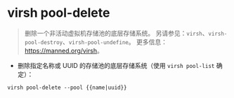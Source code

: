 # virsh pool-delete

> 删除一个非活动虚拟机存储池的底层存储系统。
> 另请参见：`virsh`、`virsh-pool-destroy`、`virsh-pool-undefine`。
> 更多信息：<https://manned.org/virsh>。

- 删除指定名称或 UUID 的存储池的底层存储系统（使用 `virsh pool-list` 确定）：

`virsh pool-delete --pool {{name|uuid}}`